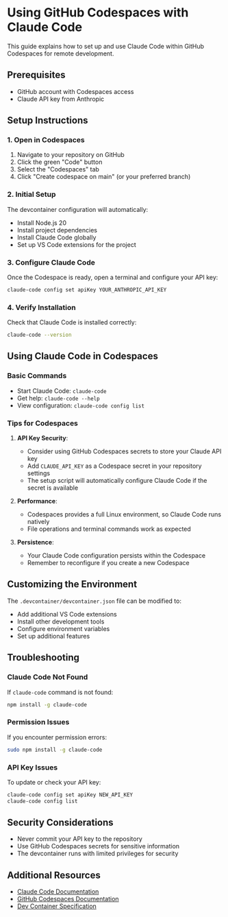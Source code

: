 # Using GitHub Codespaces with Claude Code

This guide explains how to set up and use Claude Code within GitHub Codespaces for remote development.

## Prerequisites

- GitHub account with Codespaces access
- Claude API key from Anthropic

## Setup Instructions

### 1. Open in Codespaces

1. Navigate to your repository on GitHub
2. Click the green "Code" button
3. Select the "Codespaces" tab
4. Click "Create codespace on main" (or your preferred branch)

### 2. Initial Setup

The devcontainer configuration will automatically:
- Install Node.js 20
- Install project dependencies
- Install Claude Code globally
- Set up VS Code extensions for the project

### 3. Configure Claude Code

Once the Codespace is ready, open a terminal and configure your API key:

```bash
claude-code config set apiKey YOUR_ANTHROPIC_API_KEY
```

### 4. Verify Installation

Check that Claude Code is installed correctly:

```bash
claude-code --version
```

## Using Claude Code in Codespaces

### Basic Commands

- Start Claude Code: `claude-code`
- Get help: `claude-code --help`
- View configuration: `claude-code config list`

### Tips for Codespaces

1. **API Key Security**: 
   - Consider using GitHub Codespaces secrets to store your Claude API key
   - Add `CLAUDE_API_KEY` as a Codespace secret in your repository settings
   - The setup script will automatically configure Claude Code if the secret is available

2. **Performance**: 
   - Codespaces provides a full Linux environment, so Claude Code runs natively
   - File operations and terminal commands work as expected

3. **Persistence**: 
   - Your Claude Code configuration persists within the Codespace
   - Remember to reconfigure if you create a new Codespace

## Customizing the Environment

The `.devcontainer/devcontainer.json` file can be modified to:
- Add additional VS Code extensions
- Install other development tools
- Configure environment variables
- Set up additional features

## Troubleshooting

### Claude Code Not Found

If `claude-code` command is not found:

```bash
npm install -g claude-code
```

### Permission Issues

If you encounter permission errors:

```bash
sudo npm install -g claude-code
```

### API Key Issues

To update or check your API key:

```bash
claude-code config set apiKey NEW_API_KEY
claude-code config list
```

## Security Considerations

- Never commit your API key to the repository
- Use GitHub Codespaces secrets for sensitive information
- The devcontainer runs with limited privileges for security

## Additional Resources

- [Claude Code Documentation](https://docs.anthropic.com/en/docs/claude-code)
- [GitHub Codespaces Documentation](https://docs.github.com/en/codespaces)
- [Dev Container Specification](https://containers.dev/)